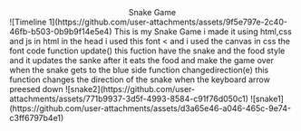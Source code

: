 <center> Snake Game</center>
![Timeline 1](https://github.com/user-attachments/assets/9f5e797e-2c40-46fb-b503-0b9b9f14e5e4)
This is my Snake Game
i made it using html,css and js
in html in the head i used this font <  <link rel="preconnect" href="https://fonts.googleapis.com">
<link rel="preconnect" href="https://fonts.gstatic.com" crossorigin>
<link href="https://fonts.googleapis.com/css2?family=Anton&family=Nanum+Gothic:wght@400;700;800&family=Permanent+Marker&family=Sour+Gummy:ital,wght@0,100..900;1,100..900&display=swap" rel="stylesheet">
and i used the canvas
in css the font code <h1{
  font-family: "Permanent Marker", cursive;
  font-weight: 400;
  font-style: normal;  
color:red;
}>
<div{
 font-family: "Permanent Marker", cursive;
  font-weight: 400;
  font-style: normal;
  color:black;
}
the js i used functions 
function placefood() <this function places the snake food randomly>
function update() this fuction have the snake and the food style and it updates the sanke after it eats the food and make the game over when the snake gets to the blue side
function changedirection(e) this function changes the direction of the snake when the keyboard arrow preesed down
![snake2](https://github.com/user-attachments/assets/771b9937-3d5f-4993-8584-c91f76d050c1)
![snake1](https://github.com/user-attachments/assets/d3a65e46-a046-465c-9e74-c3ff6797b4e1)




